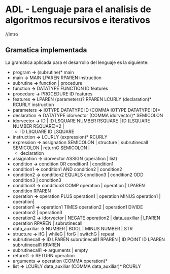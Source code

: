 # ADL - Lenguaje para el analisis de algoritmos recursivos e iterativos

//Intro
## Gramatica implementada
La gramatica aplicada para el desarrollo del lenguaje es la siguiente:

 - program **->** (subrutine)* main
 - main **->** MAIN LPAREN RPAREN instruction
 - subrutine **->** function | procedure
 - function **->** DATATYPE FUNCTION ID features
 - procedure **->** PROCEDURE ID features
 - features **->** LPAREN (parameters)? RPAREN LCURLY (declaration)* RCURLY instruction
 - parameters **->** IOTYPE DATATYPE ID (COMMA IOTYPE DATATYPE ID)*
 - declaration **->** DATATYPE idorvector (COMMA idorvector)* SEMICOLON
 - idorvector **->** ID | ID LSQUARE NUMBER RSQUARE | ID (LSQUARE NUMBER RSQUARE)*2 |
 	- ID LSQUARE ID LSQUARE
 - instruction **->** LCURLY (expression)* RCURLY
 - expression **->** assignation SEMICOLON | structure | subrutinecall SEMICOLON | returnG SEMICOLON |
	 - declaration
 - assignation **->** idorvector ASSIGN (operation | list)
- condition **->** condition OR condition1 | condition1
 - condition1 **->** condition1 AND condition2 | condition2
 - condition2 **->** condition2 EQUALS condition3 | condition2 ODD condition3 | condition3
 - condition3 **->** condition3 COMP operation | operation | LPAREN condition RPAREN
 - operation **->** operation PLUS operation1 | operation MINUS operation1 | operation|
 - operation1 **->** operation1 TIMES operation2 | operation1 DIVIDE operation2 | operation3
 - operation2 **->** idorvector | NEGATE operation2 | data_auxiliar | LPAREN operation RPAREN | subrutinecall
 - data_auxiliar **->** NUMBER | BOOL | MINUS NUMBER | STR
 - structure **->** ifG | whileG | forG | switchG | repeat
 - subrutinecall **->** ID LPAREN subrutinecall1 RPAREN | ID POINT ID LPAREN subrutinecall1 RPAREN
 - subrutinecall1 **->** arguments | empty
 - returnG **->** RETURN operation
 - arguments **->** operation (COMMA operation)*
 - list **->** LCURLY data_auxiliar (COMMA data_auxiliar)* RCURLY
